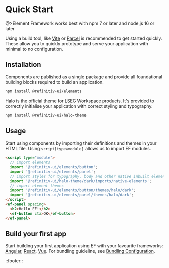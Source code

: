 <!--
type: page
title: Element Framework
description: Welcome to Element Framework
location: ./quick-start
layout: default
-->

# Quick Start

@>Element Framework works best with npm 7 or later and node.js 16 or later

Using a build tool, like [Vite](https://vitejs.dev) or [Parcel](https://parceljs.org/) is recommended to get started quickly. These allow you to quickly prototype and serve your application with minimal to no configuration.

## Installation

Components are published as a single package and provide all foundational building blocks required to build an application.

```bash
npm install @refinitiv-ui/elements
```

Halo is the official theme for LSEG Workspace products. It's provided to correctly initialise your application with correct styling and typography.

```bash
npm install @refinitiv-ui/halo-theme
```

## Usage

Start using components by importing their definitions and themes in your HTML file. Using `script[type=module]` allows us to import EF modules.

```html
<script type="module">
  // import elements
  import '@refinitiv-ui/elements/button';
  import '@refinitiv-ui/elements/panel';
  // import styles for typography, body and other native inbuilt elements.
  import '@refinitiv-ui/halo-theme/dark/imports/native-elements';
  // import element themes
  import '@refinitiv-ui/elements/button/themes/halo/dark';
  import '@refinitiv-ui/elements/panel/themes/halo/dark';
</script>
<ef-panel spacing>
  <h2>Hello EF!</h2>
  <ef-button cta>OK</ef-button>
</ef-panel>
```

## Build your first app

Start building your first application using EF with your favourite frameworks: [Angular](./tutorials/angular), [React](./tutorials/react), [Vue](./tutorials/vue). For bundling guideline, see [Bundling Configuration](./guides/bundling-configuration).

::footer::

